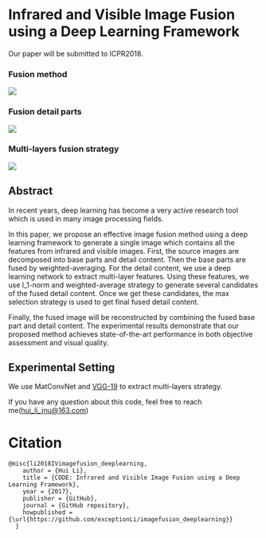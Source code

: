 # Infrared and Visible Image Fusion using a Deep Learning Framework
Our paper will be submitted to ICPR2018.

### Fusion method
![](https://github.com/exceptionLi/imagefusion_deeplearning/blob/master/framework/framework_method.png)

### Fusion detail parts
![](https://github.com/exceptionLi/imagefusion_deeplearning/blob/master/framework/fusion_detail.png)

### Multi-layers fusion strategy
![](https://github.com/exceptionLi/imagefusion_deeplearning/blob/master/framework/fusion_strategy.png)


## Abstract
In recent years, deep learning has become a very active research tool which is used in many image processing fields. 

In this paper, we propose an effective image fusion method using a deep learning framework to generate a single image which contains all the features from infrared and visible images. First, the source images are decomposed into base parts and detail content. Then the base parts are fused by weighted-averaging. For the detail content, we use a deep learning network to extract multi-layer features. Using these features, we use l_1-norm and weighted-average strategy to generate several candidates of the fused detail content. Once we get these candidates, the max selection strategy is used to get final fused detail content. 

Finally, the fused image will be reconstructed by combining the fused base part and detail content. The experimental results demonstrate that our proposed method achieves state-of-the-art performance in both objective assessment and visual quality.


## Experimental Setting

We use MatConvNet and [VGG-19](https://pan.baidu.com/s/1eSgxtyM) to extract multi-layers strategy.

If you have any question about this code, feel free to reach me(hui_li_jnu@163.com) 


# Citation
```
@misc{li2018IVimagefusion_deeplearning,
    author = {Hui Li},
    title = {CODE: Infrared and Visible Image Fusion using a Deep Learning Framework},
    year = {2017},
    publisher = {GitHub},
    journal = {GitHub repository},
    howpublished = {\url{https://github.com/exceptionLi/imagefusion_deeplearning}}
  }
```
